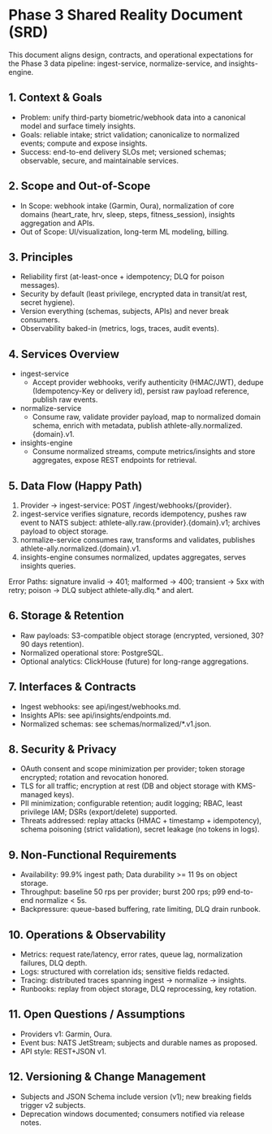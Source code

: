 # Phase 3 Shared Reality Document (SRD)

This document aligns design, contracts, and operational expectations for the Phase 3 data pipeline: ingest-service, normalize-service, and insights-engine.

## 1. Context & Goals
- Problem: unify third-party biometric/webhook data into a canonical model and surface timely insights.
- Goals: reliable intake; strict validation; canonicalize to normalized events; compute and expose insights.
- Success: end-to-end delivery SLOs met; versioned schemas; observable, secure, and maintainable services.

## 2. Scope and Out-of-Scope
- In Scope: webhook intake (Garmin, Oura), normalization of core domains (heart_rate, hrv, sleep, steps, fitness_session), insights aggregation and APIs.
- Out of Scope: UI/visualization, long-term ML modeling, billing.

## 3. Principles
- Reliability first (at-least-once + idempotency; DLQ for poison messages).
- Security by default (least privilege, encrypted data in transit/at rest, secret hygiene).
- Version everything (schemas, subjects, APIs) and never break consumers.
- Observability baked-in (metrics, logs, traces, audit events).

## 4. Services Overview
- ingest-service
  - Accept provider webhooks, verify authenticity (HMAC/JWT), dedupe (Idempotency-Key or delivery id), persist raw payload reference, publish raw events.
- normalize-service
  - Consume raw, validate provider payload, map to normalized domain schema, enrich with metadata, publish athlete-ally.normalized.{domain}.v1.
- insights-engine
  - Consume normalized streams, compute metrics/insights and store aggregates, expose REST endpoints for retrieval.

## 5. Data Flow (Happy Path)
1) Provider -> ingest-service: POST /ingest/webhooks/{provider}.
2) ingest-service verifies signature, records idempotency, pushes raw event to NATS subject: athlete-ally.raw.{provider}.{domain}.v1; archives payload to object storage.
3) normalize-service consumes raw, transforms and validates, publishes athlete-ally.normalized.{domain}.v1.
4) insights-engine consumes normalized, updates aggregates, serves insights queries.

Error Paths: signature invalid -> 401; malformed -> 400; transient -> 5xx with retry; poison -> DLQ subject athlete-ally.dlq.* and alert.

## 6. Storage & Retention
- Raw payloads: S3-compatible object storage (encrypted, versioned, 30?90 days retention).
- Normalized operational store: PostgreSQL.
- Optional analytics: ClickHouse (future) for long-range aggregations.

## 7. Interfaces & Contracts
- Ingest webhooks: see api/ingest/webhooks.md.
- Insights APIs: see api/insights/endpoints.md.
- Normalized schemas: see schemas/normalized/*.v1.json.

## 8. Security & Privacy
- OAuth consent and scope minimization per provider; token storage encrypted; rotation and revocation honored.
- TLS for all traffic; encryption at rest (DB and object storage with KMS-managed keys).
- PII minimization; configurable retention; audit logging; RBAC, least privilege IAM; DSRs (export/delete) supported.
- Threats addressed: replay attacks (HMAC + timestamp + idempotency), schema poisoning (strict validation), secret leakage (no tokens in logs).

## 9. Non-Functional Requirements
- Availability: 99.9% ingest path; Data durability >= 11 9s on object storage.
- Throughput: baseline 50 rps per provider; burst 200 rps; p99 end-to-end normalize < 5s.
- Backpressure: queue-based buffering, rate limiting, DLQ drain runbook.

## 10. Operations & Observability
- Metrics: request rate/latency, error rates, queue lag, normalization failures, DLQ depth.
- Logs: structured with correlation ids; sensitive fields redacted.
- Tracing: distributed traces spanning ingest -> normalize -> insights.
- Runbooks: replay from object storage, DLQ reprocessing, key rotation.

## 11. Open Questions / Assumptions
- Providers v1: Garmin, Oura.
- Event bus: NATS JetStream; subjects and durable names as proposed.
- API style: REST+JSON v1.

## 12. Versioning & Change Management
- Subjects and JSON Schema include version (v1); new breaking fields trigger v2 subjects.
- Deprecation windows documented; consumers notified via release notes.
